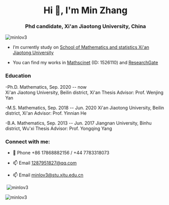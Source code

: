 <h1 align="center">Hi 👋, I'm Min Zhang</h1>
<h3 align="center">Phd candidate, Xi'an Jiaotong University, China</h3>

<p align="left"> <img src="https://komarev.com/ghpvc/?username=minlov3&label=Profile%20views&color=0e75b6&style=flat" alt="minlov3" /> </p>

- I’m currently study on [School of Mathematics and statistics Xi'an Jiaotong University](http://math.xjtu.edu.cn/)

- You can find my works in [Mathscinet](https://mathscinet.ams.org/mathscinet/MRAuthorID/1526110) (ID: 1526110)
                       and [ResearchGate](https://www.researchgate.net/profile/Min-Zhang-257)

<h3 align="left"> Education </h3>

-Ph.D. Mathematics, Sep. 2020 -- now  
Xi'an Jiaotong University, Beilin district, Xi'an 
Thesis Advisor: Prof. Wenjing Yan 

-M.S. Mathematics, Sep. 2018 -- Jun. 2020 
Xi'an Jiaotong University, Beilin district, Xi'an
Advisor: Prof. Yinnian He 

-B.A. Mathematics, Sep. 2013 -- Jun. 2017 
Jiangnan University, Binhu district, Wu'xi 
Thesis Advisor: Prof. Yongqing Yang

<h3 align="left">Connect with me:</h3>

- 💬 Phone +86 17868882156 / +44 7783318073 

- 📫 Email [1287951827@qq.com](1287951827@qq.com)
- 📫 Email [minlov3@stu.xjtu.edu.cn](minlov3@stu.xjtu.edu.cn)  


<p align="left">
</p>

<p>&nbsp;<img align="center" src="https://github-readme-stats.vercel.app/api?username=minlov3&show_icons=true&locale=en" alt="minlov3" /></p>

<p><img align="center" src="https://github-readme-streak-stats.herokuapp.com/?user=minlov3&" alt="minlov3" /></p>
